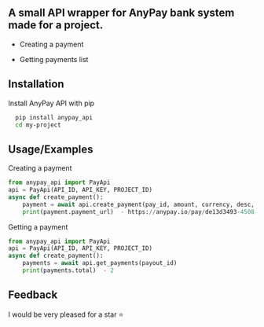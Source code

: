
## A small API wrapper for AnyPay bank system made for a project.

- Creating a payment

- Getting payments list


## Installation

Install AnyPay API with pip

```bash
  pip install anypay_api
  cd my-project
```



## Usage/Examples

Creating a payment 
```python
from anypay_api import PayApi
api = PayApi(API_ID, API_KEY, PROJECT_ID)
async def create_payment():
    payment = await api.create_payment(pay_id, amount, currency, desc, method, method_currency)
    print(payment.payment_url)  - https://anypay.io/pay/de13d3493-4508-4c6a-90d4
```
Getting a payment 
```python
from anypay_api import PayApi
api = PayApi(API_ID, API_KEY, PROJECT_ID)
async def create_payment():
    payments = await api.get_payments(payout_id)
    print(payments.total)  - 2
```


## Feedback

I would be very pleased for a star ⭐️
